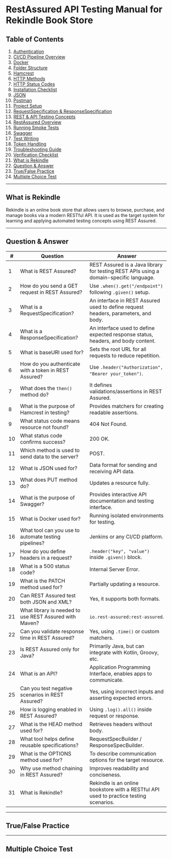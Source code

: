 # RestAssured API Testing Manual for Rekindle Book Store

## Table of Contents
1. [Authentication](#authentication)
2. [CI/CD Pipeline Overview](#cicd-pipeline-overview)
3. [Docker](#docker)
4. [Folder Structure](#folder-structure)
5. [Hamcrest](#hamcrest)
6. [HTTP Methods](#http-methods)
7. [HTTP Status Codes](#http-status-codes)
8. [Installation Checklist](#installation-checklist)
9. [JSON](#json)
10. [Postman](#postman)
11. [Project Setup](#project-setup)
12. [RequestSpecification & ResponseSpecification](#requestspecification--responsespecification)
13. [REST & API Testing Concepts](#rest--api-testing-concepts)
14. [RestAssured Overview](#restassured-overview)
15. [Running Smoke Tests](#running-smoke-tests)
16. [Swagger](#swagger)
17. [Test Writing](#test-writing)
18. [Token Handling](#token-handling)
19. [Troubleshooting Guide](#troubleshooting-guide)
20. [Verification Checklist](#verification-checklist)
21. [What is Rekindle](#what-is-rekindle)
22. [Question & Answer](#question--answer)
23. [True/False Practice](#truefalse-practice)
24. [Multiple Choice Test](#multiple-choice-test)

---

## What is Rekindle

Rekindle is an online book store that allows users to browse, purchase, and manage books via a modern RESTful API. It is used as the target system for learning and applying automated testing concepts using REST Assured.

---

## Question & Answer

| # | Question | Answer |
|---|----------|--------|
| 1 | What is REST Assured? | REST Assured is a Java library for testing REST APIs using a domain-specific language. |
| 2 | How do you send a GET request in REST Assured? | Use `.when().get("/endpoint")` following `.given()` setup. |
| 3 | What is a RequestSpecification? | An interface in REST Assured used to define request headers, parameters, and body. |
| 4 | What is a ResponseSpecification? | An interface used to define expected response status, headers, and body content. |
| 5 | What is baseURI used for? | Sets the root URL for all requests to reduce repetition. |
| 6 | How do you authenticate with a token in REST Assured? | Use `.header("Authorization", "Bearer your_token")`. |
| 7 | What does the `then()` method do? | It defines validations/assertions in REST Assured. |
| 8 | What is the purpose of Hamcrest in testing? | Provides matchers for creating readable assertions. |
| 9 | What status code means resource not found? | 404 Not Found. |
| 10 | What status code confirms success? | 200 OK. |
| 11 | Which method is used to send data to the server? | POST. |
| 12 | What is JSON used for? | Data format for sending and receiving API data. |
| 13 | What does PUT method do? | Updates a resource fully. |
| 14 | What is the purpose of Swagger? | Provides interactive API documentation and testing interface. |
| 15 | What is Docker used for? | Running isolated environments for testing. |
| 16 | What tool can you use to automate testing pipelines? | Jenkins or any CI/CD platform. |
| 17 | How do you define headers in a request? | `.header("key", "value")` inside `.given()` block. |
| 18 | What is a 500 status code? | Internal Server Error. |
| 19 | What is the PATCH method used for? | Partially updating a resource. |
| 20 | Can REST Assured test both JSON and XML? | Yes, it supports both formats. |
| 21 | What library is needed to use REST Assured with Maven? | `io.rest-assured:rest-assured`. |
| 22 | Can you validate response time in REST Assured? | Yes, using `.time()` or custom matchers. |
| 23 | Is REST Assured only for Java? | Primarily Java, but can integrate with Kotlin, Groovy, etc. |
| 24 | What is an API? | Application Programming Interface, enables apps to communicate. |
| 25 | Can you test negative scenarios in REST Assured? | Yes, using incorrect inputs and asserting expected errors. |
| 26 | How is logging enabled in REST Assured? | Using `.log().all()` inside request or response. |
| 27 | What is the HEAD method used for? | Retrieves headers without body. |
| 28 | What tool helps define reusable specifications? | RequestSpecBuilder / ResponseSpecBuilder. |
| 29 | What is the OPTIONS method used for? | To describe communication options for the target resource. |
| 30 | Why use method chaining in REST Assured? | Improves readability and conciseness. |
| 31 | What is Rekindle? | Rekindle is an online bookstore with a RESTful API used to practice testing scenarios. |

---

## True/False Practice

<!-- Add 30 True/False questions with collapsible explanations here -->

---

## Multiple Choice Test

<!-- Add 20 multiple choice questions with collapsible correct answers and visible incorrect answers here -->

